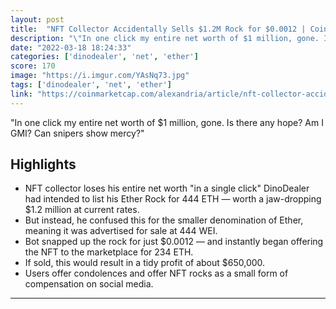 ```yaml
---
layout: post
title:  "NFT Collector Accidentally Sells $1.2M Rock for $0.0012 | CoinMarketCap"
description: "\"In one click my entire net worth of $1 million, gone. Is there any hope? Am I GMI? Can snipers show mercy?\""
date: "2022-03-18 18:24:33"
categories: ['dinodealer', 'net', 'ether']
score: 170
image: "https://i.imgur.com/YAsNq73.jpg"
tags: ['dinodealer', 'net', 'ether']
link: "https://coinmarketcap.com/alexandria/article/nft-collector-accidentally-sells-1-2m-rock-for-0-0012"
---
```


\"In one click my entire net worth of $1 million, gone. Is there any hope? Am I GMI? Can snipers show mercy?\"

## Highlights

- NFT collector loses his entire net worth "in a single click" DinoDealer had intended to list his Ether Rock for 444 ETH — worth a jaw-dropping $1.2 million at current rates.
- But instead, he confused this for the smaller denomination of Ether, meaning it was advertised for sale at 444 WEI.
- Bot snapped up the rock for just $0.0012 — and instantly began offering the NFT to the marketplace for 234 ETH.
- If sold, this would result in a tidy profit of about $650,000.
- Users offer condolences and offer NFT rocks as a small form of compensation on social media.

---

